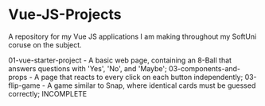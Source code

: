 # Vue-JS-Projects

A repository for my Vue JS applications I am making throughout my SoftUni coruse on the subject.

01-vue-starter-project - A basic web page, containing an 8-Ball that answers questions with 'Yes', 'No', and 'Maybe';
03-components-and-props - A page that reacts to every click on each button independently;
03-flip-game - A game similar to Snap, where identical cards must be guessed correctly; INCOMPLETE
